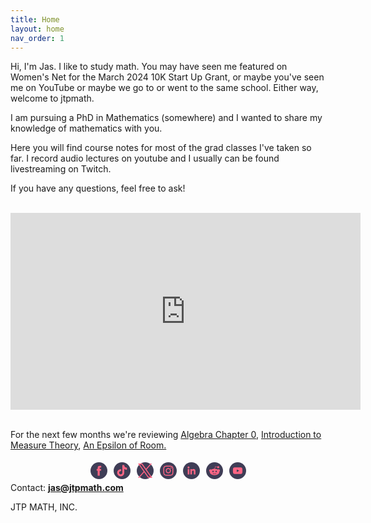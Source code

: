 ```yaml
---
title: Home
layout: home
nav_order: 1
---
```


Hi, I'm Jas. I like to study math. You may have seen me featured on Women's Net for the March 2024 10K Start Up Grant, or maybe you've seen me on YouTube or maybe we go to or went to the same school. Either way, welcome to jtpmath. 

I am pursuing a PhD in Mathematics (somewhere) and I wanted to share my knowledge of mathematics with you. 

Here you will find course notes for most of the grad classes I've taken so far. I record audio lectures on youtube and I usually can be found livestreaming on Twitch. 

If you have any questions, feel free to ask! 

 <div class="box"><br>
<iframe width="560" height="315" src="https://www.youtube.com/embed/-BRgID-3JsM?si=NS9ENT4uy4nOJayE" title="YouTube video player" frameborder="0" allow="accelerometer; autoplay; clipboard-write; encrypted-media; gyroscope; picture-in-picture; web-share" referrerpolicy="strict-origin-when-cross-origin" allowfullscreen></iframe><br><br>

For the next few months we're reviewing <a href=" ">Algebra Chapter 0</a>, <a href="">Introduction to Measure Theory</a>, <a href="">An Epsilon of Room.</a>
        
  <div class="text-center mt-5">
<!-- Social Media Icons by NiftyButtons https://niftybuttons.com --><div style="display: flex; flex-wrap:wrap; align-items: center; justify-content: center;"><a href="https://facebook.com/jtpmathfacebook" target="_blank" rel="noopener noreferrer" style="text-decoration:none;border:0;width:23px;height:23px;padding:2px;margin:5px;color:#ff6584;border-radius:50%;background-color:#3f3d56;"><svg class="niftybutton-facebook" style="display:block;fill:currentColor" data-donate="true" data-tag="fac" data-name="Facebook" viewBox="0 0 512 512" preserveAspectRatio="xMidYMid meet"><title>Facebook social icon</title>
    <path d="M211.9 197.4h-36.7v59.9h36.7V433.1h70.5V256.5h49.2l5.2-59.1h-54.4c0 0 0-22.1 0-33.7 0-13.9 2.8-19.5 16.3-19.5 10.9 0 38.2 0 38.2 0V82.9c0 0-40.2 0-48.8 0 -52.5 0-76.1 23.1-76.1 67.3C211.9 188.8 211.9 197.4 211.9 197.4z"></path>
</svg></a><a href="https://tiktok.com/@jtpmath" target="_blank" rel="noopener noreferrer" style="text-decoration:none;border:0;width:23px;height:23px;padding:2px;margin:5px;color:#ff6584;border-radius:50%;background-color:#3f3d56;"><svg class="niftybutton-tiktok" style="display:block;fill:currentColor" data-donate="true" data-tag="tic" data-name="TikTok" viewBox="0 0 512 512" preserveAspectRatio="xMidYMid meet"><title>TikTok social icon</title>
     <path d="M 386.160156 141.550781 C 383.457031 140.15625 380.832031 138.625 378.285156 136.964844 C 370.878906 132.070312 364.085938 126.300781 358.058594 119.785156 C 342.976562 102.523438 337.339844 85.015625 335.265625 72.757812 L 335.351562 72.757812 C 333.617188 62.582031 334.332031 56 334.441406 56 L 265.742188 56 L 265.742188 321.648438 C 265.742188 325.214844 265.742188 328.742188 265.589844 332.226562 C 265.589844 332.660156 265.550781 333.058594 265.523438 333.523438 C 265.523438 333.714844 265.523438 333.917969 265.484375 334.117188 C 265.484375 334.167969 265.484375 334.214844 265.484375 334.265625 C 264.011719 353.621094 253.011719 370.976562 236.132812 380.566406 C 227.472656 385.496094 217.675781 388.078125 207.707031 388.066406 C 175.699219 388.066406 149.757812 361.964844 149.757812 329.734375 C 149.757812 297.5 175.699219 271.398438 207.707031 271.398438 C 213.765625 271.394531 219.789062 272.347656 225.550781 274.226562 L 225.632812 204.273438 C 190.277344 199.707031 154.621094 210.136719 127.300781 233.042969 C 115.457031 243.328125 105.503906 255.605469 97.882812 269.316406 C 94.984375 274.316406 84.042969 294.410156 82.714844 327.015625 C 81.882812 345.523438 87.441406 364.699219 90.089844 372.625 L 90.089844 372.792969 C 91.757812 377.457031 98.214844 393.382812 108.742188 406.808594 C 117.230469 417.578125 127.253906 427.035156 138.5 434.882812 L 138.5 434.714844 L 138.667969 434.882812 C 171.925781 457.484375 208.800781 456 208.800781 456 C 215.183594 455.742188 236.566406 456 260.851562 444.492188 C 287.785156 431.734375 303.117188 412.726562 303.117188 412.726562 C 312.914062 401.367188 320.703125 388.425781 326.148438 374.449219 C 332.367188 358.109375 334.441406 338.507812 334.441406 330.675781 L 334.441406 189.742188 C 335.273438 190.242188 346.375 197.582031 346.375 197.582031 C 346.375 197.582031 362.367188 207.832031 387.316406 214.507812 C 405.214844 219.257812 429.332031 220.257812 429.332031 220.257812 L 429.332031 152.058594 C 420.882812 152.976562 403.726562 150.308594 386.160156 141.550781 Z M 386.160156 141.550781"></path>
</svg></a><a href="https://twitter.com/jtpmath" target="_blank" rel="noopener noreferrer" style="text-decoration:none;border:0;width:23px;height:23px;padding:2px;margin:5px;color:#ff6584;border-radius:50%;background-color:#3f3d56;"><svg class="niftybutton-twitterx" style="display:block;fill:currentColor" data-donate="true" data-tag="twix" data-name="TwitterX" viewBox="0 0 512 512" preserveAspectRatio="xMidYMid meet"><title>Twitter X social icon</title>
<path d="M 304.757 216.824 L 495.394 0 L 450.238 0 L 284.636 188.227 L 152.475 0 L 0 0 L 199.902 284.656 L 0 512 L 45.16 512 L 219.923 313.186 L 359.525 512 L 512 512 M 61.456 33.322 L 130.835 33.322 L 450.203 480.317 L 380.811 480.317 "></path>
</svg></a><a href="https://instagram.com/jtpmath" target="_blank" rel="noopener noreferrer" style="text-decoration:none;border:0;width:23px;height:23px;padding:2px;margin:5px;color:#ff6584;border-radius:50%;background-color:#3f3d56;"><svg class="niftybutton-instagram" style="display:block;fill:currentColor" data-donate="true" data-tag="ins" data-name="Instagram" viewBox="0 0 512 512" preserveAspectRatio="xMidYMid meet"><title>Instagram social icon</title>
    <path d="M256 109.3c47.8 0 53.4 0.2 72.3 1 17.4 0.8 26.9 3.7 33.2 6.2 8.4 3.2 14.3 7.1 20.6 13.4 6.3 6.3 10.1 12.2 13.4 20.6 2.5 6.3 5.4 15.8 6.2 33.2 0.9 18.9 1 24.5 1 72.3s-0.2 53.4-1 72.3c-0.8 17.4-3.7 26.9-6.2 33.2 -3.2 8.4-7.1 14.3-13.4 20.6 -6.3 6.3-12.2 10.1-20.6 13.4 -6.3 2.5-15.8 5.4-33.2 6.2 -18.9 0.9-24.5 1-72.3 1s-53.4-0.2-72.3-1c-17.4-0.8-26.9-3.7-33.2-6.2 -8.4-3.2-14.3-7.1-20.6-13.4 -6.3-6.3-10.1-12.2-13.4-20.6 -2.5-6.3-5.4-15.8-6.2-33.2 -0.9-18.9-1-24.5-1-72.3s0.2-53.4 1-72.3c0.8-17.4 3.7-26.9 6.2-33.2 3.2-8.4 7.1-14.3 13.4-20.6 6.3-6.3 12.2-10.1 20.6-13.4 6.3-2.5 15.8-5.4 33.2-6.2C202.6 109.5 208.2 109.3 256 109.3M256 77.1c-48.6 0-54.7 0.2-73.8 1.1 -19 0.9-32.1 3.9-43.4 8.3 -11.8 4.6-21.7 10.7-31.7 20.6 -9.9 9.9-16.1 19.9-20.6 31.7 -4.4 11.4-7.4 24.4-8.3 43.4 -0.9 19.1-1.1 25.2-1.1 73.8 0 48.6 0.2 54.7 1.1 73.8 0.9 19 3.9 32.1 8.3 43.4 4.6 11.8 10.7 21.7 20.6 31.7 9.9 9.9 19.9 16.1 31.7 20.6 11.4 4.4 24.4 7.4 43.4 8.3 19.1 0.9 25.2 1.1 73.8 1.1s54.7-0.2 73.8-1.1c19-0.9 32.1-3.9 43.4-8.3 11.8-4.6 21.7-10.7 31.7-20.6 9.9-9.9 16.1-19.9 20.6-31.7 4.4-11.4 7.4-24.4 8.3-43.4 0.9-19.1 1.1-25.2 1.1-73.8s-0.2-54.7-1.1-73.8c-0.9-19-3.9-32.1-8.3-43.4 -4.6-11.8-10.7-21.7-20.6-31.7 -9.9-9.9-19.9-16.1-31.7-20.6 -11.4-4.4-24.4-7.4-43.4-8.3C310.7 77.3 304.6 77.1 256 77.1L256 77.1z"></path>
    <path d="M256 164.1c-50.7 0-91.9 41.1-91.9 91.9s41.1 91.9 91.9 91.9 91.9-41.1 91.9-91.9S306.7 164.1 256 164.1zM256 315.6c-32.9 0-59.6-26.7-59.6-59.6s26.7-59.6 59.6-59.6 59.6 26.7 59.6 59.6S288.9 315.6 256 315.6z"></path>
    <circle cx="351.5" cy="160.5" r="21.5"></circle>
</svg></a><a href="https://www.linkedin.com/in/jtpmath" target="_blank" rel="noopener noreferrer" style="text-decoration:none;border:0;width:23px;height:23px;padding:2px;margin:5px;color:#ff6584;border-radius:50%;background-color:#3f3d56;"><svg class="niftybutton-linkedin" style="display:block;fill:currentColor" data-donate="true" data-tag="lin" data-name="LinkedIn" viewBox="0 0 512 512" preserveAspectRatio="xMidYMid meet"><title>LinkedIn social icon</title>
    <path d="M186.4 142.4c0 19-15.3 34.5-34.2 34.5 -18.9 0-34.2-15.4-34.2-34.5 0-19 15.3-34.5 34.2-34.5C171.1 107.9 186.4 123.4 186.4 142.4zM181.4 201.3h-57.8V388.1h57.8V201.3zM273.8 201.3h-55.4V388.1h55.4c0 0 0-69.3 0-98 0-26.3 12.1-41.9 35.2-41.9 21.3 0 31.5 15 31.5 41.9 0 26.9 0 98 0 98h57.5c0 0 0-68.2 0-118.3 0-50-28.3-74.2-68-74.2 -39.6 0-56.3 30.9-56.3 30.9v-25.2H273.8z"></path>
</svg></a><a href="https://reddit.com/r/jtpmath" target="_blank" rel="noopener noreferrer" style="text-decoration:none;border:0;width:23px;height:23px;padding:2px;margin:5px;color:#ff6584;border-radius:50%;background-color:#3f3d56;"><svg class="niftybutton-reddit" style="display:block;fill:currentColor" data-donate="true" data-tag="red" data-name="Reddit" viewBox="0 0 512 512" preserveAspectRatio="xMidYMid meet"><title>Reddit social icon</title>
    <path d="M 446.984375 251.707031 C 446.984375 227.4375 427.230469 207.703125 402.972656 207.703125 C 392.464844 207.703125 382.632812 211.546875 374.703125 218.269531 C 374.445312 218.425781 374.183594 218.578125 373.929688 218.738281 C 345.3125 200.429688 307.367188 188.742188 265.390625 187.152344 L 290.445312 115.910156 L 352.976562 130.859375 C 353.027344 150.625 369.109375 166.699219 388.902344 166.699219 C 408.707031 166.699219 424.835938 150.582031 424.835938 130.769531 C 424.835938 110.945312 408.707031 94.832031 388.902344 94.832031 C 373.84375 94.832031 360.980469 104.140625 355.648438 117.273438 L 281.5625 99.566406 L 250.792969 186.992188 C 207.023438 187.8125 167.355469 199.660156 137.671875 218.582031 C 129.679688 211.648438 119.710938 207.695312 109.007812 207.695312 C 84.746094 207.695312 65.019531 227.4375 65.019531 251.703125 C 65.019531 266.714844 72.765625 280.582031 85.3125 288.652344 C 84.546875 293.027344 84.0625 297.460938 84.0625 301.976562 C 84.0625 365.492188 161.046875 417.164062 255.664062 417.164062 C 350.296875 417.164062 427.285156 365.492188 427.285156 301.976562 C 427.285156 297.597656 426.847656 293.285156 426.125 289.027344 C 439.011719 281.015625 446.984375 266.949219 446.984375 251.707031 Z M 314.019531 308.679688 C 299.085938 308.679688 286.992188 296.589844 286.992188 281.636719 C 286.992188 266.714844 299.085938 254.613281 314.019531 254.613281 C 328.953125 254.613281 341.066406 266.714844 341.066406 281.636719 C 341.066406 296.589844 328.945312 308.679688 314.019531 308.679688 Z M 319.398438 354.785156 C 318.585938 355.613281 299.203125 375.355469 255.359375 375.355469 C 211.273438 375.355469 193.652344 355.347656 192.914062 354.488281 C 190.441406 351.597656 190.78125 347.222656 193.671875 344.746094 C 196.5625 342.292969 200.890625 342.609375 203.390625 345.453125 C 203.785156 345.898438 218.496094 361.542969 255.359375 361.542969 C 292.839844 361.542969 309.285156 345.339844 309.460938 345.183594 C 312.105469 342.46875 316.484375 342.417969 319.207031 345.066406 C 321.925781 347.707031 322.023438 352.027344 319.398438 354.785156 Z M 174.117188 281.636719 C 174.117188 266.714844 186.207031 254.613281 201.164062 254.613281 C 216.074219 254.613281 228.191406 266.714844 228.191406 281.636719 C 228.191406 296.589844 216.074219 308.679688 201.164062 308.679688 C 186.210938 308.679688 174.117188 296.589844 174.117188 281.636719 Z M 174.117188 281.636719 "></path>
</svg></a><a href="https://youtube.com/@jtpmath" target="_blank" rel="noopener noreferrer" style="text-decoration:none;border:0;width:23px;height:23px;padding:2px;margin:5px;color:#ff6584;border-radius:50%;background-color:#3f3d56;"><svg class="niftybutton-youtube" style="display:block;fill:currentColor" data-donate="true" data-tag="you" data-name="YouTube" viewBox="0 0 512 512" preserveAspectRatio="xMidYMid meet"><title>YouTube social icon</title>
    <path d="M422.6 193.6c-5.3-45.3-23.3-51.6-59-54 -50.8-3.5-164.3-3.5-215.1 0 -35.7 2.4-53.7 8.7-59 54 -4 33.6-4 91.1 0 124.8 5.3 45.3 23.3 51.6 59 54 50.9 3.5 164.3 3.5 215.1 0 35.7-2.4 53.7-8.7 59-54C426.6 284.8 426.6 227.3 422.6 193.6zM222.2 303.4v-94.6l90.7 47.3L222.2 303.4z"></path>
</svg></a></div>
            Contact: <b><a href="mailto:jas@jtpmath.com">jas@jtpmath.com</a></b>
            <p class="m-0"> JTP MATH, INC.</p>

